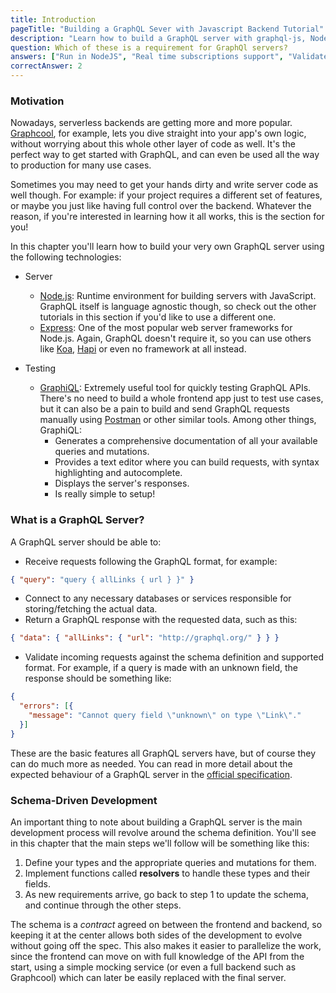 ```yaml
---
title: Introduction
pageTitle: "Building a GraphQL Sever with Javascript Backend Tutorial"
description: "Learn how to build a GraphQL server with graphql-js, Node.JS, Express & MongoDB and best practices for filters, authentication, pagination and subscriptions."
question: Which of these is a requirement for GraphQl servers?
answers: ["Run in NodeJS", "Real time subscriptions support", "Validate incoming GraphQL requests", "Automatically generate queries and mutations from schema types"]
correctAnswer: 2
---
```


### Motivation

Nowadays, serverless backends are getting more and more popular.  [Graphcool](https://www.graph.cool/), for example, lets you dive straight into your app's own logic, without worrying about this whole other layer of code as well. It's the perfect way to get started with GraphQL, and can even be used all the way to production for many use cases.

Sometimes you may need to get your hands dirty and write server code as well though. For example: if your project requires a different set of features, or maybe you just like having full control over the backend. Whatever the reason, if you're interested in learning how it all works, this is the section for you!

In this chapter you'll learn how to build your very own GraphQL server using the following technologies:

* Server

    * [Node.js](https://nodejs.org/en/): Runtime environment for building servers with JavaScript. GraphQL itself is language agnostic though, so check out the other tutorials in this section if you'd like to use a different one.
    * [Express](https://expressjs.com/): One of the most popular web server frameworks for Node.js. Again, GraphQL doesn't require it, so you can use others like [Koa](http://koajs.com/), [Hapi](https://hapijs.com/) or even no framework at all instead.
* Testing
    * [GraphiQL](https://github.com/graphql/graphiql): Extremely useful tool for quickly testing GraphQL APIs. There's no need to build a whole frontend app just to test use cases, but it can also be a pain to build and send GraphQL requests manually using [Postman](https://www.getpostman.com/) or other similar tools. Among other things, GraphiQL:
        * Generates a comprehensive documentation of all your available queries and mutations.
        * Provides a text editor where you can build requests, with syntax highlighting and autocomplete.
        * Displays the server's responses.
        * Is really simple to setup!

### What is a GraphQL Server?

A GraphQL server should be able to:

* Receive requests following the GraphQL format, for example:

```json
{ "query": "query { allLinks { url } }" }
```

* Connect to any necessary databases or services responsible for storing/fetching the actual data.
* Return a GraphQL response with the requested data, such as this:

```json
{ "data": { "allLinks": { "url": "http://graphql.org/" } } }
```

* Validate incoming requests against the schema definition and supported format. For example, if a query is made with an unknown field, the response should be something like:

```json
{
  "errors": [{
    "message": "Cannot query field \"unknown\" on type \"Link\"."
  }]
}
```

These are the basic features all GraphQL servers have, but of course they can do much more as needed. You can read in more detail about the expected behaviour of a GraphQL server in the [official specification](https://facebook.github.io/graphql/).

### Schema-Driven Development

An important thing to note about building a GraphQL server is the main development process will revolve around the schema definition. You'll see in this chapter that the main steps we'll follow will be something like this:

1. Define your types and the appropriate queries and mutations for them.
2. Implement functions called **resolvers** to handle these types and their fields.
3. As new requirements arrive, go back to step 1 to update the schema, and continue through the other steps.

The schema is a *contract* agreed on between the frontend and backend, so keeping it at the center allows both sides of the development to evolve without going off the spec. This also makes it easier to parallelize the work, since the frontend can move on with full knowledge of the API from the start, using a simple mocking service (or even a full backend such as Graphcool) which can later be easily replaced with the final server.
